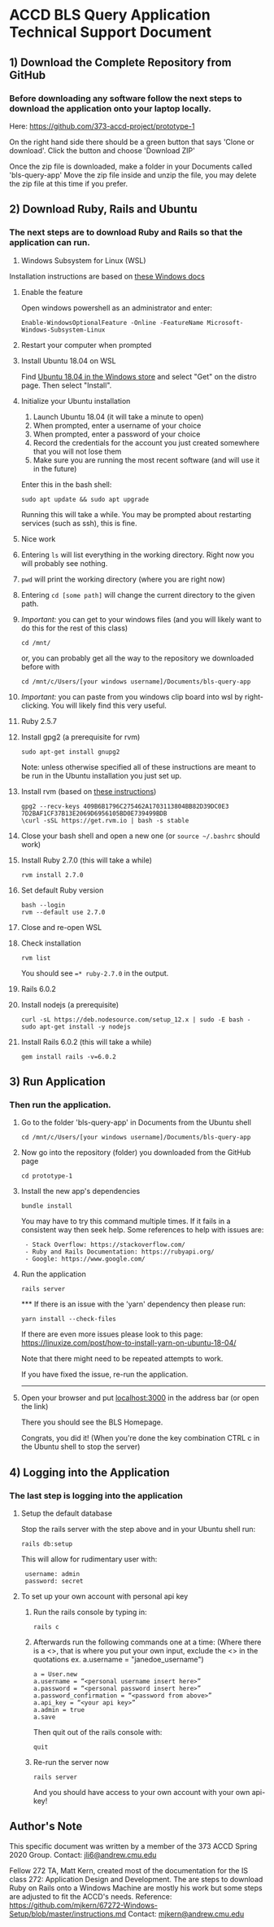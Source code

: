 # ACCD BLS Query Application Technical Support Document



## 1) Download the Complete Repository from GitHub
### Before downloading any software follow the next steps to download the application onto your laptop locally.

Here: https://github.com/373-accd-project/prototype-1

On the right hand side there should be a green button that says 'Clone or download'. Click the button and choose 'Download ZIP'

Once the zip file is downloaded, make a folder in your Documents called 'bls-query-app'
Move the zip file inside and unzip the file, you may delete the zip file at this time if you prefer.

## 2) Download Ruby, Rails and Ubuntu
### The next steps are to download Ruby and Rails so that the application can run.

1) Windows Subsystem for Linux (WSL)

Installation instructions are based on [these Windows docs](https://docs.microsoft.com/en-us/windows/wsl/install-win10)

1) Enable the feature

    Open windows powershell as an administrator and enter:
    ```
    Enable-WindowsOptionalFeature -Online -FeatureName Microsoft-Windows-Subsystem-Linux
    ```

2) Restart your computer when prompted

3) Install Ubuntu 18.04 on WSL

    Find [Ubuntu 18.04 in the Windows store](https://www.microsoft.com/store/apps/9N9TNGVNDL3Q)
    and select "Get" on the distro page. Then select "Install".

4) Initialize your Ubuntu installation

    1) Launch Ubuntu 18.04 (it will take a minute to open)
    2) When prompted, enter a username of your choice
    3) When prompted, enter a password of your choice
    4) Record the credentials for the account you just created somewhere
    that you will not lose them
    5) Make sure you are running the most recent software (and will use
    it in the future)

    Enter this in the bash shell:
    ```
    sudo apt update && sudo apt upgrade
    ```
    Running this will take a while. You may be prompted about restarting
    services (such as ssh), this is fine.

5) Nice work

1) Entering `ls` will list everything in the working directory. Right
now you will probably see nothing.
2) `pwd` will print the working directory (where you are right now)
3) Entering `cd [some path]` will change the current directory to the
given path.
4) *Important:* you can get to your windows files (and you will likely
want to do this for the rest of this class)

    ```
    cd /mnt/
    ```
    or, you can probably get all the way to the repository we downloaded before with
    
    ```
    cd /mnt/c/Users/[your windows username]/Documents/bls-query-app
    ```

5) *Important:* you can paste from you windows clip board into wsl by
right-clicking. You will likely find this very useful.


2) Ruby 2.5.7
1) Install gpg2 (a prerequisite for rvm)

    ```
    sudo apt-get install gnupg2
    ```
    Note: unless otherwise specified all of these instructions are meant
    to be run in the Ubuntu installation you just set up.

2) Install rvm (based on [these instructions](https://rvm.io/))

    ```
    gpg2 --recv-keys 409B6B1796C275462A1703113804BB82D39DC0E3 7D2BAF1CF37B13E2069D6956105BD0E739499BDB
    \curl -sSL https://get.rvm.io | bash -s stable
    ```

3) Close your bash shell and open a new one (or `source ~/.bashrc` should work)

4) Install Ruby 2.7.0 (this will take a while)

    ```
    rvm install 2.7.0
    ```

5) Set default Ruby version

    ```
    bash --login
    rvm --default use 2.7.0
    ```

6) Close and re-open WSL

7) Check installation

    ```
    rvm list
    ```
    You should see `=* ruby-2.7.0` in the output.

3) Rails 6.0.2
1) Install nodejs (a prerequisite)

    ```
    curl -sL https://deb.nodesource.com/setup_12.x | sudo -E bash -
    sudo apt-get install -y nodejs
    ```

2) Install Rails 6.0.2 (this will take a while)

    ```
    gem install rails -v=6.0.2
    ```


## 3) Run Application 
### Then run the application.

1) Go to the folder 'bls-query-app' in Documents from the Ubuntu shell

    ```
    cd /mnt/c/Users/[your windows username]/Documents/bls-query-app
    ```

2) Now go into the repository (folder) you downloaded from the GitHub page

    ```
    cd prototype-1
    ```
    
3) Install the new app's dependencies

    ```
    bundle install
    ```
    You may have to try this command multiple times. If it fails in a
    consistent way then seek help. Some references to help with issues are:
        
        - Stack Overflow: https://stackoverflow.com/
        - Ruby and Rails Documentation: https://rubyapi.org/
        - Google: https://www.google.com/

4) Run the application

    ```
    rails server
    ```

    *** If there is an issue with the 'yarn' dependency then please run:

    ```
    yarn install --check-files
    ```

    If there are even more issues please look to this page:
    https://linuxize.com/post/how-to-install-yarn-on-ubuntu-18-04/

    Note that there might need to be repeated attempts to work.
    
    If you have fixed the issue, re-run the application.

    ***
    

5) Open your browser and put [localhost:3000](localhost:3000) in the
address bar (or open the link)

    There you should see the BLS Homepage. 

    Congrats, you did it! (When you're done the key combination CTRL c
    in the Ubuntu shell to stop the server)


## 4) Logging into the Application
### The last step is logging into the application

1) Setup the default database

    Stop the rails server with the step above and in your Ubuntu shell run:
    
    ```
    rails db:setup
    ```
    
    This will allow for rudimentary user with:
        
        username: admin
        password: secret

2) To set up your own account with personal api key

    1) Run the rails console by typing in:

        ```
        rails c
        ```

    2) Afterwards run the following commands one at a time:
    (Where there is a <>, that is where you put your own input, exclude the <> in the quotations
     ex. a.username = "janedoe_username")

        ```
        a = User.new
        a.username = “<personal username insert here>”
        a.password = “<personal password insert here>”
        a.password_confirmation = “<password from above>”
        a.api_key = “<your api key>”
        a.admin = true
        a.save
        ```
        Then quit out of the rails console with:

        ```
        quit
        ```

    3) Re-run the server now

        ```
        rails server
        ```

        And you should have access to your own account with your own api-key!


## Author's Note

This specific document was written by a member of the 373 ACCD Spring 2020 Group.
Contact: jli6@andrew.cmu.edu

Fellow 272 TA, Matt Kern, created most of the documentation for the IS class 272: Application Design and Development. The are steps to download Ruby on Rails onto a Windows Machine are mostly his work 
but some steps are adjusted to fit the ACCD's needs.
Reference: https://github.com/mjkern/67272-Windows-Setup/blob/master/instructions.md
Contact: mjkern@andrew.cmu.edu


